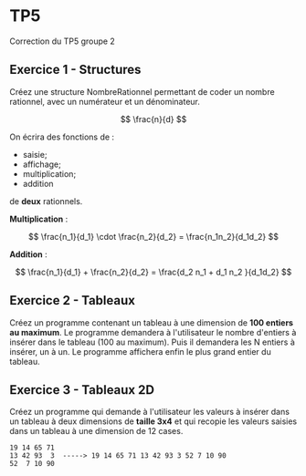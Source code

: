 # TP5

Correction du TP5 groupe 2

## Exercice 1 - Structures

Créez une structure NombreRationnel permettant de coder un nombre rationnel,
avec un numérateur et un dénominateur.

$$
\frac{n}{d}
$$

On écrira des fonctions de :

- saisie;
- affichage;
- multiplication;
- addition

de **deux** rationnels.

**Multiplication** :

$$
\frac{n_1}{d_1} \cdot \frac{n_2}{d_2} = \frac{n_1n_2}{d_1d_2}
$$

**Addition** :

$$
\frac{n_1}{d_1} + \frac{n_2}{d_2} = \frac{d_2 n_1 + d_1 n_2 }{d_1d_2}
$$


## Exercice 2 - Tableaux

Créez un programme contenant un tableau à une dimension de **100 entiers au
maximum**. Le programme demandera à l'utilisateur le nombre d'entiers à insérer
dans le tableau (100 au maximum). Puis il demandera les N entiers à insérer, un
à un. Le programme affichera enfin le plus grand entier du tableau.

## Exercice 3 - Tableaux 2D

Créez un programme qui demande à l'utilisateur les valeurs à insérer dans un
tableau à deux dimensions de **taille 3x4** et qui recopie les valeurs saisies
dans un tableau à une dimension de 12 cases.

```shell
19 14 65 71
13 42 93  3  -----> 19 14 65 71 13 42 93 3 52 7 10 90 
52  7 10 90
```